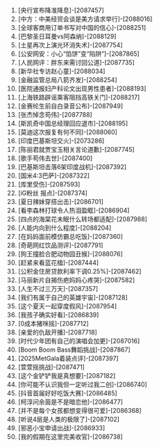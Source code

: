 
1. [央行宣布降准降息]-[2087457]
1. [中方：中美经贸会谈是美方请求举行]-[2088016]
1. [全球客商用订单书写对中国的信心]-[2088251]
1. [巴黎圣日耳曼vs阿森纳]-[2088129]
1. [土星再次上演光环消失术]-[2087754]
1. [公安网安：小心“馅饼”变“陷阱”]-[2087865]
1. [人民网评：胖东来需讨回公道]-[2087735]
1. [新华社专访赵心童]-[2088034]
1. [金融监管总局八箭齐发]-[2088254]
1. [医院通报妇产科论文出现男性患者]-[2088193]
1. [上海铁路辟谣乘客阻挡高铁关门]-[2088217]
1. [金赛纶生前自白录音公布]-[2087949]
1. [张杰悼念苟伟]-[2087788]
1. [斯凯奇中国总经理回应退市]-[2088195]
1. [莫迪这次报复有何不同]-[2088060]
1. [印度巴基斯坦交火]-[2073286]
1. [陈丽君就贾宝玉相关言论道歉]-[2087745]
1. [歌手苟伟去世]-[2087400]
1. [巴基斯坦击落6架印度战机]-[2087392]
1. [国米4:3巴萨]-[2087322]
1. [库里受伤]-[2087593]
1. [iG粉丝 报点]-[2087374]
1. [夏日辣妹穿搭出击]-[2086701]
1. [看李森林打球令人热泪盈眶]-[2086904]
1. [四点的海棠花未眠什么转场都适配]-[2087988]
1. [人能内向到什么程度]-[2088204]
1. [在妈妈面前模仿霸总吃饭]-[2087360]
1. [奇葩网红饮品测评]-[2087791]
1. [狗王撞脸合肥动物园丑猴]-[2088076]
1. [赶紧来看蓝花楹]-[2087444]
1. [公积金住房贷款利率下调0.25%]-[2087462]
1. [马丽新片自揭伤疤妈妈心疼哭]-[2087582]
1. [人生不过三万天]-[2087357]
1. [我们有属于自己的英雄宇宙]-[2087128]
1. [这个夏天一起穿度假风]-[2087954]
1. [我孩子确实好看]-[2086839]
1. [0成本猪咪摇]-[2087712]
1. [亲爱的仇敌开播]-[2087718]
1. [时代少年团有自己的演唱会加更]-[2087016]
1. [Boom Boom Bass舞蹈挑战]-[2087867]
1. [2025MetGala着装点评]-[2087397]
1. [萱萱摇挑战]-[2087471]
1. [这个金铲铲我是真想要]-[2087182]
1. [你可能不认识我但一定听过我二创]-[2086740]
1. [抖音首届好好吃饭大赛]-[2086485]
1. [柯淳问余茵是不是暗恋他]-[2086477]
1. [并不是每个女孩都想变得很可爱]-[2086368]
1. [听说4层是人类的极限了]-[2087102]
1. [邪恶小宝申请出战]-[2086933]
1. [我的假期在这里完美收官]-[2086738]